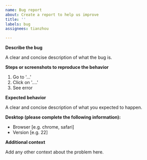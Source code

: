 ```yaml
---
name: Bug report
about: Create a report to help us improve
title: ''
labels: bug
assignees: tianzhou

---
```


**Describe the bug**

A clear and concise description of what the bug is.

**Steps or screenshots to reproduce the behavior**

1. Go to '...'
2. Click on '....'
4. See error

**Expected behavior**

A clear and concise description of what you expected to happen.

**Desktop (please complete the following information):**
 - Browser [e.g. chrome, safari]
 - Version [e.g. 22]

**Additional context**

Add any other context about the problem here.
